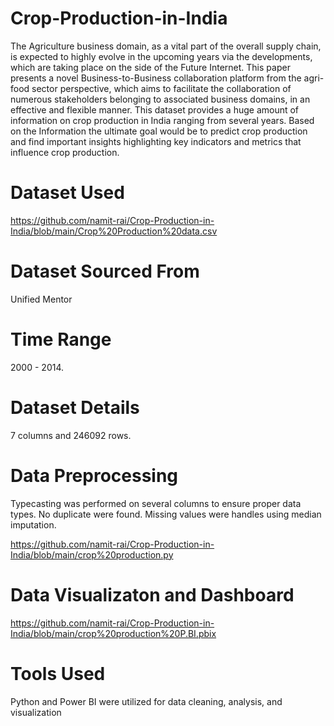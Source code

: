# Crop-Production-in-India

The Agriculture business domain, as a vital part of the overall supply chain, is
expected to highly evolve in the upcoming years via the developments, which are
taking place on the side of the Future Internet. This paper presents a novel
Business-to-Business collaboration platform from the agri-food sector perspective,
which aims to facilitate the collaboration of numerous stakeholders belonging to
associated business domains, in an effective and flexible manner.
This dataset provides a huge amount of information on crop production in India
ranging from several years. Based on the Information the ultimate goal would be to
predict crop production and find important insights highlighting key indicators and
metrics that influence crop production.


# Dataset Used
https://github.com/namit-rai/Crop-Production-in-India/blob/main/Crop%20Production%20data.csv


# Dataset Sourced From
Unified Mentor 

# Time Range
2000 - 2014.

# Dataset Details
7 columns and 246092 rows.


# Data Preprocessing
Typecasting was performed on several columns to ensure proper data types. 
No duplicate were found. Missing values were handles using median imputation.

https://github.com/namit-rai/Crop-Production-in-India/blob/main/crop%20production.py


# Data Visualizaton and Dashboard
https://github.com/namit-rai/Crop-Production-in-India/blob/main/crop%20production%20P.BI.pbix


# Tools Used
Python and Power BI were utilized for data cleaning, analysis, and visualization
